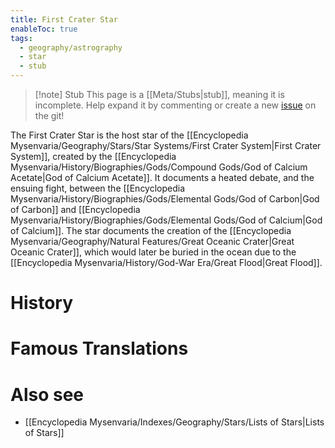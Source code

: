 ```yaml
---
title: First Crater Star
enableToc: true
tags:
  - geography/astrography
  - star
  - stub
---
```


> [!note] Stub
> This page is a [[Meta/Stubs|stub]], meaning it is incomplete. Help expand it by commenting or create a new [issue](https://github.com/RagtimeGal/quartz--encyclopedia-mysenvaria/issues/new/choose) on the git!


The First Crater Star is the host star of the [[Encyclopedia Mysenvaria/Geography/Stars/Star Systems/First Crater System|First Crater System]], created by the [[Encyclopedia Mysenvaria/History/Biographies/Gods/Compound Gods/God of Calcium Acetate|God of Calcium Acetate]]. It documents a heated debate, and the ensuing fight, between the [[Encyclopedia Mysenvaria/History/Biographies/Gods/Elemental Gods/God of Carbon|God of Carbon]] and [[Encyclopedia Mysenvaria/History/Biographies/Gods/Elemental Gods/God of Calcium|God of Calcium]]. The star documents the creation of the [[Encyclopedia Mysenvaria/Geography/Natural Features/Great Oceanic Crater|Great Oceanic Crater]], which would later be buried in the ocean due to the [[Encyclopedia Mysenvaria/History/God-War Era/Great Flood|Great Flood]].
# History

# Famous Translations

# Also see
- [[Encyclopedia Mysenvaria/Indexes/Geography/Stars/Lists of Stars|Lists of Stars]]

